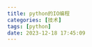 ```yaml
---
title: python的IO编程
categories: [技术]
tags: [python]
date: 2023-12-18 17:45:09
---
```




<!-- more -->